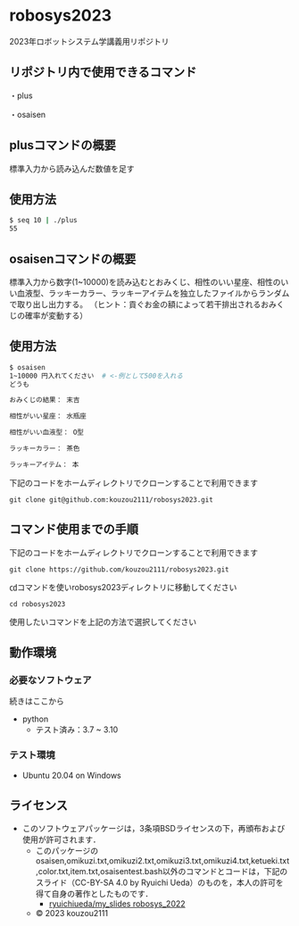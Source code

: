 # robosys2023

2023年ロボットシステム学講義用リポジトリ

## リポジトリ内で使用できるコマンド

・plus

・osaisen

## plusコマンドの概要

標準入力から読み込んだ数値を足す

## 使用方法

```bash
$ seq 10 | ./plus
55
```
## osaisenコマンドの概要

標準入力から数字(1~10000)を読み込むとおみくじ、相性のいい星座、相性のいい血液型、ラッキーカラー、ラッキーアイテムを独立したファイルからランダムで取り出し出力する。
（ヒント：貢ぐお金の額によって若干排出されるおみくじの確率が変動する）

## 使用方法

```bash
$ osaisen
1~10000 円入れてください  # <-例として500を入れる
どうも

おみくじの結果： 末吉

相性がいい星座： 水瓶座

相性がいい血液型： O型

ラッキーカラー： 茶色

ラッキーアイテム： 本
```


下記のコードをホームディレクトリでクローンすることで利用できます
```
git clone git@github.com:kouzou2111/robosys2023.git
```

## コマンド使用までの手順
下記のコードをホームディレクトリでクローンすることで利用できます
```
git clone https://github.com/kouzou2111/robosys2023.git
```
㏅コマンドを使いrobosys2023ディレクトリに移動してください
```
cd robosys2023
```
使用したいコマンドを上記の方法で選択してください

## 動作環境
### 必要なソフトウェア　




続きはここから

* python
  * テスト済み：3.7 ~ 3.10


### テスト環境
* Ubuntu 20.04 on Windows

## ライセンス
* このソフトウェアパッケージは，3条項BSDライセンスの下，再頒布および使用が許可されます．
    * このパッケージのosaisen,omikuzi.txt,omikuzi2.txt,omikuzi3.txt,omikuzi4.txt,ketueki.txt,color.txt,item.txt,osaisentest.bash以外のコマンドとコードは，下記のスライド（CC-BY-SA 4.0 by Ryuichi Ueda）のものを，本人の許可を得て自身の著作としたものです．
         * [ryuichiueda/my_slides robosys_2022](https://github.com/ryuichiueda/my_slides/tree/master/robosys_2022)
    * © 2023 kouzou2111
